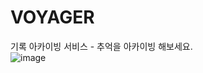 # VOYAGER
기록 아카이빙 서비스 - 추억을 아카이빙 해보세요.
</br>
![image](https://user-images.githubusercontent.com/90879448/188337735-992a75f2-a45c-4692-8d72-25335312373e.png)
